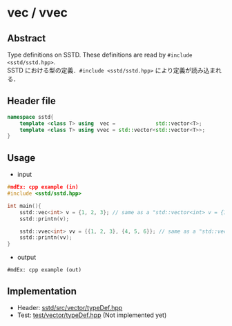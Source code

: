 # vec / vvec
## Abstract
Type definitions on SSTD. These definitions are read by `#include <sstd/sstd.hpp>`.  
SSTD における型の定義．`#include <sstd/sstd.hpp>` により定義が読み込まれる．

## Header file
```cpp
namespace sstd{
    template <class T> using  vec =             std::vector<T>;
    template <class T> using vvec = std::vector<std::vector<T>>;
}
```

## Usage
- input
```cpp
#mdEx: cpp example (in)
#include <sstd/sstd.hpp>

int main(){
    sstd::vec<int> v = {1, 2, 3}; // same as a "std::vector<int> v = {1, 2, 3};"
    sstd::printn(v);

    sstd::vvec<int> vv = {{1, 2, 3}, {4, 5, 6}}; // same as a "std::vector<vector<int>> vv = {{1, 2, 3}, {4, 5, 6}};"
    sstd::printn(vv);
}
```
- output  
```
#mdEx: cpp example (out)
```

## Implementation
- Header: [sstd/src/vector/typeDef.hpp](https://github.com/admiswalker/SubStandardLibrary-SSTD-/blob/master/sstd/src/vector/typeDef.hpp)
- Test: [test/vector/typeDef.hpp](https://github.com/admiswalker/SubStandardLibrary-SSTD-/blob/master/test/vector/typeDef.hpp)
  (Not implemented yet)

